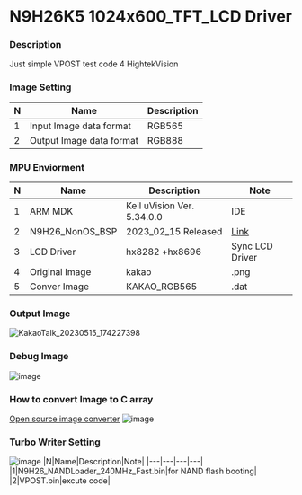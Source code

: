 # N9H26K5 1024x600_TFT_LCD Driver

### Description
Just simple VPOST test code 4 HightekVision

### Image Setting
|N|Name|Description|
|---|---|---|
|1|Input Image data format|RGB565|
|2|Output Image data format|RGB888|

### MPU Enviorment
|N|Name|Description|Note|
|---|---|---|---|
|1|ARM MDK|Keil uVision Ver. 5.34.0.0|IDE|
|2|N9H26_NonOS_BSP|2023_02_15 Released|[Link](https://github.com/OpenNuvoton/N9H26_NonOS_BSP)|
|3|LCD Driver|hx8282 +hx8696|Sync LCD Driver|
|4|Original Image|kakao|.png|
|5|Conver Image|KAKAO_RGB565|.dat|

### Output Image
![KakaoTalk_20230515_174227398](https://github.com/keikkang/1024x600_TFT_LCD_N9H26K5/assets/108905975/d4652fc6-54aa-489e-b6e6-91a38c63ab02)

### Debug Image
![image](https://github.com/keikkang/1024x600_TFT_LCD_N9H26K5/assets/108905975/b75aa7ce-f86f-4a75-8cc9-1ee1210ff9b7)

### How to convert Image to C array 
[Open source image converter](https://notisrac.github.io/FileToCArray/)
![image](https://github.com/keikkang/1024x600_TFT_LCD_N9H26K5/assets/108905975/2ef665aa-dfcb-45ea-9b75-64bf9a68e153)

### Turbo Writer Setting
![image](https://user-images.githubusercontent.com/108905975/223366356-98804788-1ce1-4e3b-bc27-db8b5f110d64.png)
|N|Name|Description|Note|
|---|---|---|---|
|1|N9H26_NANDLoader_240MHz_Fast.bin|for NAND flash booting|
|2|VPOST.bin|excute code|
